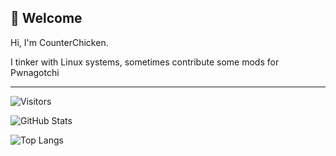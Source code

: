 ## 👋 Welcome

Hi, I'm CounterChicken.

I tinker with Linux systems, sometimes contribute some mods for Pwnagotchi

---
![Visitors](https://komarev.com/ghpvc/?username=CounterChicken&label=visitors&color=0e75b6&style=flat)

![GitHub Stats](https://github-readme-stats.vercel.app/api?username=CounterChicken&show_icons=true&theme=dark)

![Top Langs](https://github-readme-stats.vercel.app/api/top-langs/?username=CounterChicken&layout=compact&theme=dark)

